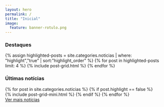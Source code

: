 ```yaml
---
layout: hero
permalink: /
title: "Inicial"
image:
  feature: banner-rotulo.png
---
```


<section>
  <div class="card breath-top">
    <div class="card-header">
      <h3>Destaques</h3>
    </div>
    <div class="card-body">
      <div class="row justify-content-center">
        <div class="col-12">
          <div class="tiles">
            {% assign highlighted-posts = site.categories.noticias | where: "highlight","true" | sort:"highlight_order" %}
            {% for post in highlighted-posts limit: 4 %}
              {% include post-grid.html %}
            {% endfor %}
          </div><!-- /.tiles -->
        </div>
      </div>
    </div>
  </div>
</section>

<section>
  <div class="card breath-top">
    <div class="card-header">
      <h3>Últimas notícias</h3>
    </div>
    <div class="card-body">
      <div class="row">
        <div class="col-12 text-left">
          {% for post in site.categories.noticias %}
            {% if post.highlight == false %}
              {% include post-grid-mini.html %}
            {% endif %}
          {% endfor %}
        </div>
      </div>
      <div class="row">
        <div class="col-12 text-right">
          <a href="/noticias">Ver mais notícias</a>
        </div>
      </div>
    </div>
  </div>
</section>
